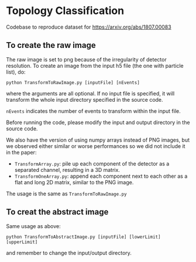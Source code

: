 # Topology Classification
Codebase to reproduce dataset for https://arxiv.org/abs/1807.00083

## To create the raw image
The raw image is set to png because of the irregularity of detector resolution.
To create an image from the input h5 file (the one with particle list), do:
```
python TransformToRawImage.py [inputFile] [nEvents]
```
where the arguments are all optional. If no input file is specified, it will transform the whole input directory specified in the source code. 

`nEvents` indicates the number of events to transform within the input file.

Before running the code, please modify the input and output directory in the source code.

We also have the version of using numpy arrays instead of PNG images, but we observed either similar or worse performances so we did not include it in the paper:

* `TransformArray.py`: pile up each component of the detector as a separated channel, resulting in a 3D matrix.
* `TransformOneArray.py`: append each component next to each other as a flat and long 2D matrix, similar to the PNG image.

The usage is the same as `TransformToRawImage.py`

## To creat the abstract image

Same usage as above:
```
python TransformToAbstractImage.py [inputFile] [lowerLimit] [upperLimit]
```
and remember to change the input/output directory.

